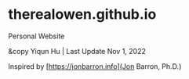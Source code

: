 # therealowen.github.io
Personal Website

&copy Yiqun Hu | Last Update Nov 1, 2022

Inspired by [https://jonbarron.info](Jon Barron, Ph.D.)

